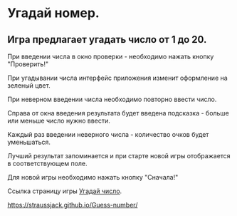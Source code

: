 # Угадай номер.
## Игра предлагает угадать число от 1 до 20.

При введении числа в окно проверки - необходимо нажать кнопку "Проверить!"

При угадывании числа интерфейс приложения изменит оформление на зеленый цвет.

При неверном введении числа необходимо повторно ввести число.

Справа от окна введения результата будет введена подсказка - больше или меньше число нужно ввести.

Каждый раз введении неверного числа - количество очков будет уменьшаться.

Лучший результат запоминается и при старте новой игры отображается в соответствующем поле.

Для новой игры необходимо нажать кнопку "Сначала!"


Ссылка страницу игры [Угадай число](https://straussjack.github.io/Guess-number/).


https://straussjack.github.io/Guess-number/

